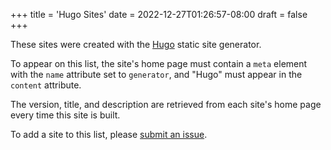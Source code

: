 +++
title = 'Hugo Sites'
date = 2022-12-27T01:26:57-08:00
draft = false
+++

These sites were created with the [Hugo] static site generator.

[Hugo]: https://gohugo.io

To appear on this list, the site's home page must contain a `meta` element with the `name` attribute set to `generator`, and "Hugo" must appear in the `content` attribute.

The version, title, and description are retrieved from each site's home page every time this site is built.

To add a site to this list, please [submit an issue].

[submit an issue]: https://github.com/jmooring/hugo-sites/issues/new/choose
